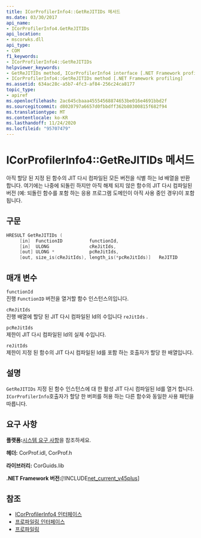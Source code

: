 ```yaml
---
title: ICorProfilerInfo4::GetReJITIDs 메서드
ms.date: 03/30/2017
api_name:
- ICorProfilerInfo4.GetReJITIDs
api_location:
- mscorwks.dll
api_type:
- COM
f1_keywords:
- ICorProfilerInfo4::GetReJITIDs
helpviewer_keywords:
- GetReJITIDs method, ICorProfilerInfo4 interface [.NET Framework profiling]
- ICorProfilerInfo4::GetReJITIDs method [.NET Framework profiling]
ms.assetid: 634ac28c-a5b7-4fc3-af84-256c24ca8177
topic_type:
- apiref
ms.openlocfilehash: 2ac645cbaaa45554568874653be016e4691bbd2f
ms.sourcegitcommit: d8020797a6657d0fbbdff362b80300815f682f94
ms.translationtype: MT
ms.contentlocale: ko-KR
ms.lasthandoff: 11/24/2020
ms.locfileid: "95707479"
---
```

# <a name="icorprofilerinfo4getrejitids-method"></a>ICorProfilerInfo4::GetReJITIDs 메서드

아직 할당 된 지정 된 함수의 JIT 다시 컴파일된 모든 버전을 식별 하는 Id 배열을 반환 합니다. 여기에는 나중에 되돌린 하지만 아직 해제 되지 않은 함수의 JIT 다시 컴파일된 버전 (예: 되돌린 함수를 포함 하는 응용 프로그램 도메인이 아직 사용 중인 경우)이 포함 됩니다.  
  
## <a name="syntax"></a>구문  
  
```cpp
HRESULT GetReJITIDs (  
     [in]  FunctionID          functionId,  
     [in]  ULONG               cReJitIds,  
     [out] ULONG *             pcReJitIds,  
     [out, size_is(cReJitIds), length_is(*pcReJitIds)]   ReJITID        reJitIds[]);  
```  
  
## <a name="parameters"></a>매개 변수  

 `functionId`  
 진행 `FunctionID` 버전을 열거할 함수 인스턴스의입니다.  
  
 `cReJitIds`  
 진행 배열에 할당 된 JIT 다시 컴파일된 Id의 수입니다 `reJitIds` .  
  
 `pcReJitIds`  
 제한이 JIT 다시 컴파일된 Id의 실제 수입니다.  
  
 `reJitIds`  
 제한이 지정 된 함수의 JIT 다시 컴파일된 Id를 포함 하는 호출자가 할당 한 배열입니다.  
  
## <a name="remarks"></a>설명  

 `GetReJITIDs` 지정 된 함수 인스턴스에 대 한 활성 JIT 다시 컴파일된 Id를 열거 합니다. `ICorProfilerInfo`호출자가 할당 한 버퍼를 허용 하는 다른 함수와 동일한 사용 패턴을 따릅니다.  
  
## <a name="requirements"></a>요구 사항  

 **플랫폼:**[시스템 요구 사항](../../get-started/system-requirements.md)을 참조하세요.  
  
 **헤더:** CorProf.idl, CorProf.h  
  
 **라이브러리:** CorGuids.lib  
  
 **.NET Framework 버전:**[!INCLUDE[net_current_v45plus](../../../../includes/net-current-v45plus-md.md)]  
  
## <a name="see-also"></a>참조

- [ICorProfilerInfo4 인터페이스](icorprofilerinfo4-interface.md)
- [프로파일링 인터페이스](profiling-interfaces.md)
- [프로파일링](index.md)
